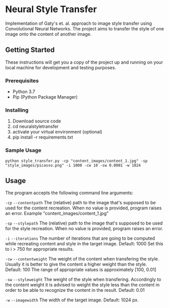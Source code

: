 # Neural Style Transfer

Implementation of Gaty's et. al. approach to image style transfer using Convolutional Neural Networks. The project
aims to transfer the style of one image onto the content of another image.

## Getting Started

These instructions will get you a copy of the project up and running on your local machine for development and testing purposes.

### Prerequisites

- Python 3.7
- Pip (Python Package Manager)

### Installing

1. Download source code
2. cd neuralstyletransfer
3. activate your virtual environment (optional)
4. pip install -r requirements.txt

### Sample Usage
`python style_transfer.py -cp "content_images/content_1.jpg" -sp "style_images/picasso.png" -i 1000 -cw 10 -sw 0.0001 -w 1024`

## Usage
The program accepts the following command line arguments:

`-cp`
`--contentpath`
The (relative) path to the image that's supposed to be used for the content recreation. 
When no value is provided, program raises an error.
Example "content_images/content_1.jpg"

`-sp`
`--stylepath`
The (relative) path to the image that's supposed to be used for the style recreation.
When no value is provided, program raises an error.

`-i`
`--iterations`
The number of iterations that are going to be computed while recreating content and style in the target image.
Default: 1000
Set this to i > 750 for appropriate results.

`-cw`
`--contentweight`
The weight of the content when transfering the style. Usually it is better to give the content a higher weight than the style. 
Default: 100
The range of appropriate values is approximately [100, 0.01]

`-sw`
`--styleweight`
The weight of the style when transfering. Accordingly to the content weight it is advised to weight the style less than the content in order to be able to recognize the content in the result.
Default: 0.01

`-w`
`--imagewidth`
The width of the target image.
Default: 1024 px.



